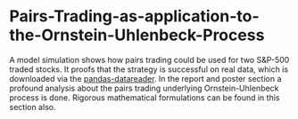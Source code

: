 # Pairs-Trading-as-application-to-the-Ornstein-Uhlenbeck-Process
 A model simulation shows how pairs trading could be used for two S&P-500 traded stocks. It proofs that the strategy is successful on real data, which is downloaded via the
 [pandas-datareader](https://pandas-datareader.readthedocs.io/en/latest/). In the report and poster section a profound analysis about the pairs trading underlying Ornstein-Uhlenbeck process is done. Rigorous mathematical formulations can be found in this section also. 
